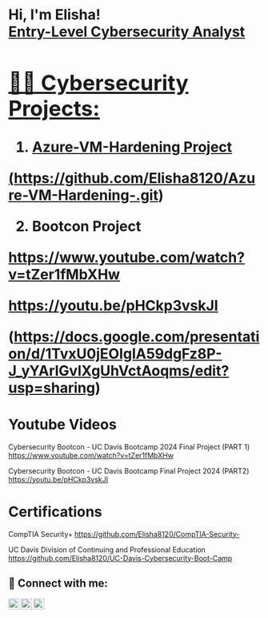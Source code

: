 <h1>Hi, I'm Elisha! <br/><a href="https://github.com/Elisha8120">Entry-Level Cybersecurity Analyst</a> <a href="[https://www.linkedin.com/in/elisha-baquero-088795210]">

<h2>👨‍💻 Cybersecurity Projects:</h2>

 1) Azure-VM-Hardening Project
 
 (https://github.com/Elisha8120/Azure-VM-Hardening-.git)
 
 2) Bootcon Project 

 https://www.youtube.com/watch?v=tZer1fMbXHw

https://youtu.be/pHCkp3vskJI
 
(https://docs.google.com/presentation/d/1TvxU0jEOIglA59dgFz8P-J_yYArlGvlXgUhVctAoqms/edit?usp=sharing)




# Youtube Videos 
Cybersecurity Bootcon - UC Davis Bootcamp 2024 Final Project (PART 1)
https://www.youtube.com/watch?v=tZer1fMbXHw

Cybersecurity Bootcon - UC Davis Bootcamp Final Project 2024 (PART2)
https://youtu.be/pHCkp3vskJI



# Certifications

CompTIA Security+
https://github.com/Elisha8120/CompTIA-Security-

UC Davis Division of Continuing and Professional Education
https://github.com/Elisha8120/UC-Davis-Cybersecurity-Boot-Camp



<h2> 🤳 Connect with me:</h2>

[<img align="left" alt="ElishaBaquero | YouTube" width="22px" src="https://cdn.jsdelivr.net/npm/simple-icons@v3/icons/youtube.svg" />][youtube]

[<img align="left" alt="ElishaBaquero | LinkedIn" width="22px" src="https://cdn.jsdelivr.net/npm/simple-icons@v3/icons/linkedin.svg" />][linkedin]
[<img align="left" alt="ElishaBaquero | Instagram" width="22px" src="https://cdn.jsdelivr.net/npm/simple-icons@v3/icons/instagram.svg" />][instagram]



[youtube]: https://www.youtube.com/@elishabaquero8646
[instagram]: https://www.instagram.com/elisha_8120/
[linkedin]: www.linkedin.com/in/elisha-baquero-088795210




